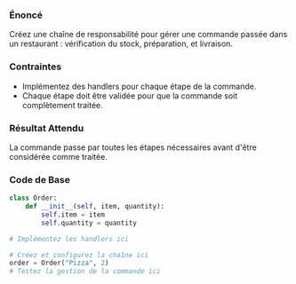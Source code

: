 ### Énoncé

Créez une chaîne de responsabilité pour gérer une commande passée dans un restaurant : vérification du stock, préparation, et livraison.

### Contraintes

- Implémentez des handlers pour chaque étape de la commande.
- Chaque étape doit être validée pour que la commande soit complètement traitée.

### Résultat Attendu

La commande passe par toutes les étapes nécessaires avant d'être considérée comme traitée.

### Code de Base

```python
class Order:
    def __init__(self, item, quantity):
        self.item = item
        self.quantity = quantity

# Implémentez les handlers ici

# Créez et configurez la chaîne ici
order = Order("Pizza", 2)
# Testez la gestion de la commande ici
```